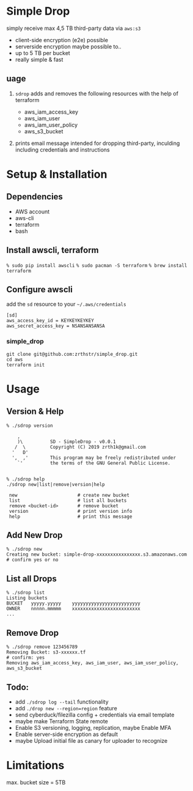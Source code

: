 
# Simple Drop
simply receive max 4,5 TB third-party data via `aws:s3`
* client-side encryption (e2e) possible
* serverside encryption maybe possible to..
* up to 5 TB per bucket
* really simple & fast

## uage
1. `sdrop` adds and removes the following resources with the help of terraform

   * aws_iam_access_key
   * aws_iam_user
   * aws_iam_user_policy
   * aws_s3_bucket
2. prints email message intended for dropping third-party, inculding including credentials and instructions
 

# Setup & Installation
## Dependencies
* AWS account
* aws-cli
* terraform
* bash

## Install awscli, terraform 
`% sudo pip install awscli`
`% sudo pacman -S terraform`
`% brew install terraform`

## Configure awscli
add the `sd` resource to your `~/.aws/credentials`
```
[sd]
aws_access_key_id = KEYKEYKEYKEY
aws_secret_access_key = NSANSANSANSA
```

### simple_drop
```
git clone git@github.com:zrthstr/simple_drop.git
cd aws
terraform init
```

# Usage
## Version & Help
```
% ./sdrop version

    ,
    )\          SD - SimpleDrop - v0.0.1
   /  \         Copyright (C) 2019 zrth1k@gmail.com
  '   D'
  ',  ,'        This program may be freely redistributed under
    `'          the terms of the GNU General Public License.


% ./sdrop help 
./sdrop new|list|remove|version|help

 new                      # create new bucket
 list                     # list all buckets
 remove <bucket-id>       # remove bucket 
 version                  # print version info
 help                     # print this message
```
## Add New Drop
```
% ./sdrop new
Creating new bucket: simple-drop-xxxxxxxxxxxxxxxx.s3.amazonaws.com
# confirm yes or no
```
## List all Drops
```
% ./sdrop list 
Listing buckets
BUCKET   yyyyy.yyyyy    yyyyyyyyyyyyyyyyyyyyyyyyy
OWNER	 nnnnn.mmmmm	xxxxxxxxxxxxxxxxxxxxxxxxx
...
```
## Remove Drop
```
% ./sdrop remove 123456789
Removing Bucket: s3-xxxxxx.tf
# confirm: yes
Removing aws_iam_access_key, aws_iam_user, aws_iam_user_policy, aws_s3_bucket
```

## Todo:
* add `./sdrop log --tail` functionality
* add `./drop new --region=region` feature
* send cyberduck/filezilla config + credentials via email template
* maybe make Terraform State remote
* Enable S3 versioning, logging, replication, maybe Enable MFA
* Enable server-side encryption as default
* maybe Upload initial file as canary for uploader to recognize

# Limitations
max. bucket size = 5TB

